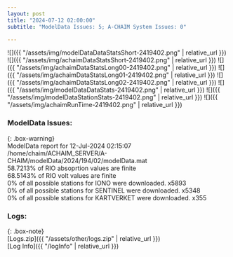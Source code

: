 ```yaml
---
layout: post
title: "2024-07-12 02:00:00"
subtitle: "ModelData Issues: 5; A-CHAIM System Issues: 0"

---
```


![]({{ "/assets/img/modelDataDataStatsShort-2419402.png" | relative_url }})
![]({{ "/assets/img/achaimDataStatsShort-2419402.png" | relative_url }})
![]({{ "/assets/img/achaimDataStatsLong00-2419402.png" | relative_url }})
![]({{ "/assets/img/achaimDataStatsLong01-2419402.png" | relative_url }})
![]({{ "/assets/img/achaimDataStatsLong02-2419402.png" | relative_url }})
![]({{ "/assets/img/modelDataDataStats-2419402.png" | relative_url }})
![]({{ "/assets/img/modelDataStationStats-2419402.png" | relative_url }})
![]({{ "/assets/img/achaimRunTime-2419402.png" | relative_url }})


### ModelData Issues:  
  
{: .box-warning}  
 ModelData report for 12-Jul-2024 02:15:07   
 /home/chaim/ACHAIM_SERVER/A-CHAIM/modelData/2024/194/02/modelData.mat   
 58.7213% of RIO absoprtion values are finite   
 68.5143% of RIO volt values are finite   
 0% of all possible stations for IONO were downloaded. x5893   
 0% of all possible stations for SENTINEL were downloaded. x5348   
 0% of all possible stations for KARTVERKET were downloaded. x355   
  


### Logs:  
  
{: .box-note}  
[Logs.zip]({{ "/assets/other/logs.zip" | relative_url }})  
[Log Info]({{ "/logInfo" | relative_url }})  
